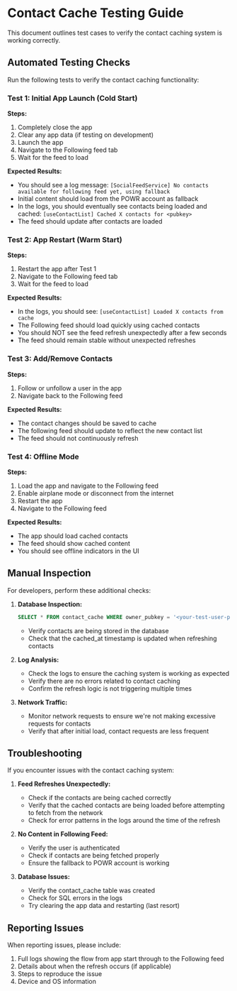 # Contact Cache Testing Guide

This document outlines test cases to verify the contact caching system is working correctly.

## Automated Testing Checks

Run the following tests to verify the contact caching functionality:

### Test 1: Initial App Launch (Cold Start)

**Steps:**
1. Completely close the app
2. Clear any app data (if testing on development)
3. Launch the app 
4. Navigate to the Following feed tab
5. Wait for the feed to load

**Expected Results:**
- You should see a log message: `[SocialFeedService] No contacts available for following feed yet, using fallback`
- Initial content should load from the POWR account as fallback
- In the logs, you should eventually see contacts being loaded and cached: `[useContactList] Cached X contacts for <pubkey>`
- The feed should update after contacts are loaded

### Test 2: App Restart (Warm Start)

**Steps:**
1. Restart the app after Test 1
2. Navigate to the Following feed tab
3. Wait for the feed to load

**Expected Results:**
- In the logs, you should see: `[useContactList] Loaded X contacts from cache`
- The Following feed should load quickly using cached contacts
- You should NOT see the feed refresh unexpectedly after a few seconds
- The feed should remain stable without unexpected refreshes

### Test 3: Add/Remove Contacts

**Steps:**
1. Follow or unfollow a user in the app
2. Navigate back to the Following feed

**Expected Results:**
- The contact changes should be saved to cache
- The following feed should update to reflect the new contact list
- The feed should not continuously refresh

### Test 4: Offline Mode

**Steps:**
1. Load the app and navigate to the Following feed
2. Enable airplane mode or disconnect from the internet
3. Restart the app
4. Navigate to the Following feed

**Expected Results:**
- The app should load cached contacts
- The feed should show cached content
- You should see offline indicators in the UI

## Manual Inspection

For developers, perform these additional checks:

1. **Database Inspection:**
   ```sql
   SELECT * FROM contact_cache WHERE owner_pubkey = '<your-test-user-pubkey>';
   ```
   - Verify contacts are being stored in the database
   - Check that the cached_at timestamp is updated when refreshing contacts

2. **Log Analysis:**
   - Check the logs to ensure the caching system is working as expected
   - Verify there are no errors related to contact caching
   - Confirm the refresh logic is not triggering multiple times

3. **Network Traffic:**
   - Monitor network requests to ensure we're not making excessive requests for contacts
   - Verify that after initial load, contact requests are less frequent

## Troubleshooting

If you encounter issues with the contact caching system:

1. **Feed Refreshes Unexpectedly:**
   - Check if the contacts are being cached correctly
   - Verify that the cached contacts are being loaded before attempting to fetch from the network
   - Check for error patterns in the logs around the time of the refresh

2. **No Content in Following Feed:**
   - Verify the user is authenticated
   - Check if contacts are being fetched properly
   - Ensure the fallback to POWR account is working

3. **Database Issues:**
   - Verify the contact_cache table was created
   - Check for SQL errors in the logs
   - Try clearing the app data and restarting (last resort)

## Reporting Issues

When reporting issues, please include:

1. Full logs showing the flow from app start through to the Following feed
2. Details about when the refresh occurs (if applicable)
3. Steps to reproduce the issue
4. Device and OS information
